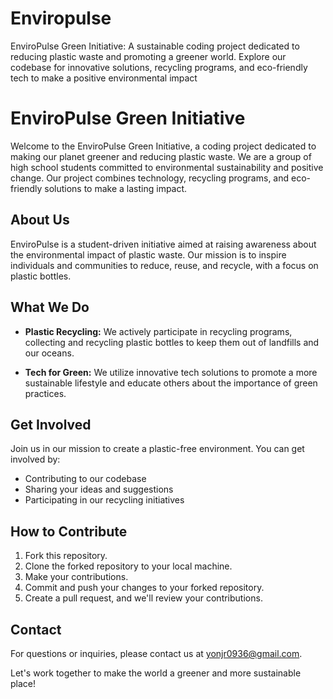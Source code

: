 # Enviropulse
EnviroPulse Green Initiative: A sustainable coding project dedicated to reducing plastic waste and promoting a greener world. Explore our codebase for innovative solutions, recycling programs, and eco-friendly tech to make a positive environmental impact
# EnviroPulse Green Initiative

Welcome to the EnviroPulse Green Initiative, a coding project dedicated to making our planet greener and reducing plastic waste. We are a group of high school students committed to environmental sustainability and positive change. Our project combines technology, recycling programs, and eco-friendly solutions to make a lasting impact.

## About Us

EnviroPulse is a student-driven initiative aimed at raising awareness about the environmental impact of plastic waste. Our mission is to inspire individuals and communities to reduce, reuse, and recycle, with a focus on plastic bottles.

## What We Do

- **Plastic Recycling:** We actively participate in recycling programs, collecting and recycling plastic bottles to keep them out of landfills and our oceans.

- **Tech for Green:** We utilize innovative tech solutions to promote a more sustainable lifestyle and educate others about the importance of green practices.

## Get Involved

Join us in our mission to create a plastic-free environment. You can get involved by:
- Contributing to our codebase
- Sharing your ideas and suggestions
- Participating in our recycling initiatives

## How to Contribute

1. Fork this repository.
2. Clone the forked repository to your local machine.
3. Make your contributions.
4. Commit and push your changes to your forked repository.
5. Create a pull request, and we'll review your contributions.

## Contact

For questions or inquiries, please contact us at yonjr0936@gmail.com.

Let's work together to make the world a greener and more sustainable place!
